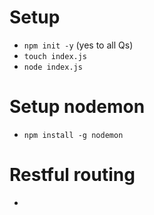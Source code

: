 # Setup
- `npm init -y` (yes to all Qs)
- `touch index.js`
- `node index.js`

# Setup nodemon
- `npm install -g nodemon`

# Restful routing
- 